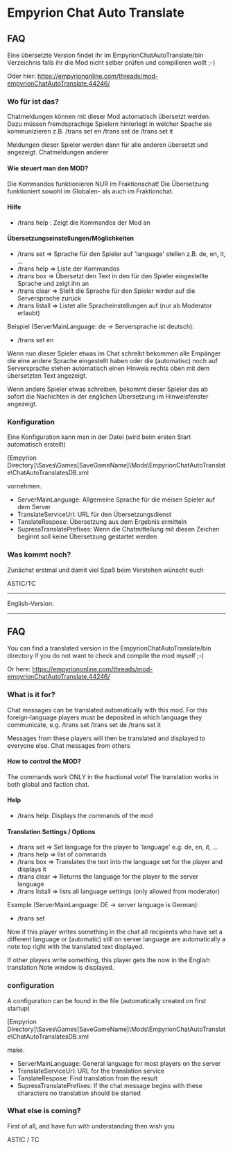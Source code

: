 ﻿# Empyrion Chat Auto Translate
## FAQ

Eine übersetzte Version findet ihr im EmpyrionChatAutoTranslate/bin Verzeichnis falls ihr die Mod nicht selber prüfen und compilieren wollt ;-)

Oder hier: https://empyriononline.com/threads/mod-empyrionChatAutoTranslate.44246/

### Wo für ist das?

Chatmeldungen können mit dieser Mod automatisch übersetzt werden. Dazu müssen fremdsprachige Spielern hinterlegt 
in welcher Spache sie kommunizieren z.B. 
	/trans set en
	/trans set de
	/trans set it

Meldungen dieser Spieler werden dann für alle anderen übersetzt und angezeigt. Chatmeldungen anderer 

#### Wie steuert man den MOD?

Die Kommandos funktionieren NUR im Fraktionschat! Die Übersetzung funktioniert sowohl im Globalen- als auch im Fraktionchat.

#### Hilfe

* /trans help : Zeigt die Kommandos der Mod an

#### Übersetzungseinstellungen/Möglichkeiten

* /trans set <language> => Sprache für den Spieler auf 'language' stellen z.B. de, en, it, ...
* /trans help => Liste der Kommandos
* /trans box <text> => Übersetzt den Text in den für den Spieler eingestellte Sprache und zeigt ihn an
* /trans clear => Stellt die Sprache für den Spieler wirder auf die Serversprache zurück
* /trans listall => Listet alle Spracheinstellungen auf (nur ab Moderator erlaubt)

Beispiel (ServerMainLanguage: de -> Serversprache ist deutsch):
- /trans set en

Wenn nun dieser Spieler etwas im Chat schreibt bekommen alle Empänger die eine andere Sprache eingestellt haben oder die (automatisc) 
noch auf Serversprache stehen automatisch einen Hinweis rechts oben mit dem übersetzten Text angezeigt.

Wenn andere Spieler etwas schreiben, bekommt dieser Spieler das ab sofort die Nachichten in der englichen Übersetzung im 
Hinweisfenster angezeigt.

### Konfiguration
Eine Konfiguration kann man in der Datei (wird beim ersten Start automatisch erstellt)

[Empyrion Directory]\Saves\Games\[SaveGameName]\Mods\EmpyrionChatAutoTranslate\ChatAutoTranslatesDB.xml

vornehmen.

* ServerMainLanguage: Allgemeine Sprache für die meisen Spieler auf dem Server
* TranslateServiceUrl: URL für den Übersetzungsdienst
* TanslateRespose: Übersetzung aus dem Ergebnis ermitteln
* SupressTranslatePrefixes: Wenn die Chatmitteilung mit diesen Zeichen beginnt soll keine Übersetzung gestartet werden

### Was kommt noch?
Zunächst erstmal und damit viel Spaß beim Verstehen wünscht euch

ASTIC/TC

***

English-Version:

---

## FAQ

You can find a translated version in the EmpyrionChatAutoTranslate/bin directory if you do not want to check and compile the mod myself ;-)

Or here: https://empyriononline.com/threads/mod-empyrionChatAutoTranslate.44246/

### What is it for?

Chat messages can be translated automatically with this mod. For this foreign-language players must be deposited
in which language they communicate, e.g.
/trans set
/trans set de
/trans set it

Messages from these players will then be translated and displayed to everyone else. Chat messages from others

#### How to control the MOD?

The commands work ONLY in the fractional vote! The translation works in both global and faction chat.

#### Help

* /trans help: Displays the commands of the mod

#### Translation Settings / Options

* /trans set <language> => Set language for the player to 'language' e.g. de, en, it, ...
* /trans help => list of commands
* /trans box <text> => Translates the text into the language set for the player and displays it
* /trans clear => Returns the language for the player to the server language
* /trans listall => lists all language settings (only allowed from moderator)

Example (ServerMainLanguage: DE -> server language is German):
- /trans set

Now if this player writes something in the chat all recipients who have set a different language or (automatic)
still on server language are automatically a note top right with the translated text displayed.

If other players write something, this player gets the now in the English translation
Note window is displayed.

### configuration
A configuration can be found in the file (automatically created on first startup)

[Empyrion Directory]\Saves\Games\[SaveGameName]\Mods\EmpyrionChatAutoTranslate\ChatAutoTranslatesDB.xml

make.

* ServerMainLanguage: General language for most players on the server
* TranslateServiceUrl: URL for the translation service
* TanslateRespose: Find translation from the result
* SupressTranslatePrefixes: If the chat message begins with these characters no translation should be started

### What else is coming?
First of all, and have fun with understanding then wish you

ASTIC / TC
